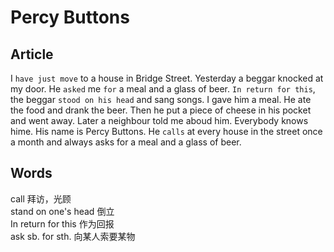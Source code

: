 # Percy Buttons

## Article
I `have just move` to a house in Bridge Street. Yesterday a beggar knocked at my door. He `asked` me `for` a meal and a glass of beer. `In return for this`, the beggar `stood on his head` and sang songs. I gave him a meal. He ate the food and drank the beer. Then he put a piece of cheese in his pocket and went away. Later a neighbour told me aboud him. Everybody knows hime. His name is Percy Buttons. He `calls` at every house in the street once a month and always asks for a meal and a glass of beer.

## Words
call 拜访，光顾<br>
stand on one's head 倒立<br>
In return for this 作为回报<br>
ask sb. for sth. 向某人索要某物<br>
